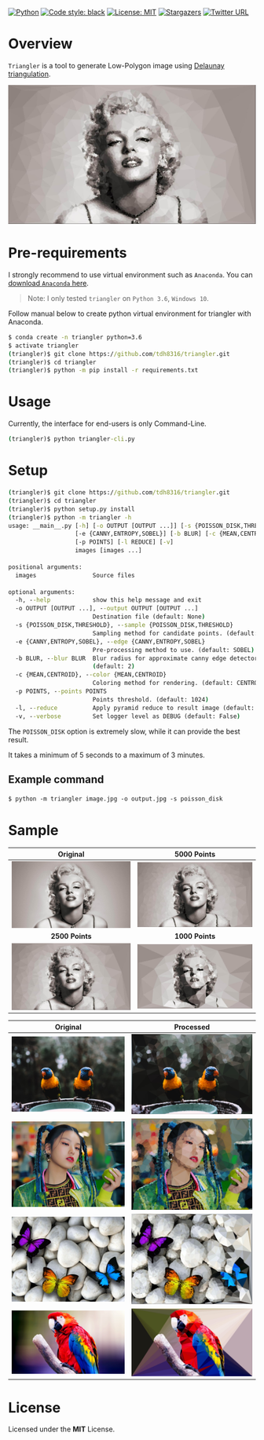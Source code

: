 [![Python](https://img.shields.io/badge/Python-%203.6-blue.svg)](https://www.python.org/downloads/)
[![Code style: black](https://img.shields.io/badge/code%20style-black-000000.svg)](https://github.com/psf/black)
[![License: MIT](https://img.shields.io/badge/License-MIT-green.svg)](https://opensource.org/licenses/MIT)
[![Stargazers](https://img.shields.io/github/stars/tdh8316/triangler.svg)](https://github.com/tdh8316/triangler/stargazers)
[![Twitter URL](https://img.shields.io/twitter/url?style=social&url=https%3A%2F%2Fgithub.com%2Ftdh8316%2Ftriangler)](https://twitter.com/intent/tweet?text=Convert%20images%20to%20Low-Poly%20art:&url=https%3A%2F%2Fgithub.com%2Ftdh8316%2Ftriangler)

# Overview
`Triangler` is a tool to generate Low-Polygon image using [Delaunay triangulation](https://en.wikipedia.org/wiki/Delaunay_triangulation).

![sample](./docs/m_tri2.jpg)

# Pre-requirements
I strongly recommend to use virtual environment such as `Anaconda`.
You can [download `Anaconda` here](https://www.anaconda.com/distribution/#download-section).

>Note: I only tested `triangler` on `Python 3.6`, `Windows 10`.

Follow manual below to create python virtual environment for triangler with Anaconda.
```cmd
$ conda create -n triangler python=3.6
$ activate triangler
(triangler)$ git clone https://github.com/tdh8316/triangler.git
(triangler)$ cd triangler
(triangler)$ python -m pip install -r requirements.txt
```

# Usage
Currently, the interface for end-users is only Command-Line.
```cmd
(triangler)$ python triangler-cli.py
```
# Setup
```cmd
(triangler)$ git clone https://github.com/tdh8316/triangler.git
(triangler)$ cd triangler
(triangler)$ python setup.py install
(triangler)$ python -m triangler -h
usage: __main__.py [-h] [-o OUTPUT [OUTPUT ...]] [-s {POISSON_DISK,THRESHOLD}]
                   [-e {CANNY,ENTROPY,SOBEL}] [-b BLUR] [-c {MEAN,CENTROID}]
                   [-p POINTS] [-l REDUCE] [-v]
                   images [images ...]

positional arguments:
  images                Source files

optional arguments:
  -h, --help            show this help message and exit
  -o OUTPUT [OUTPUT ...], --output OUTPUT [OUTPUT ...]
                        Destination file (default: None)
  -s {POISSON_DISK,THRESHOLD}, --sample {POISSON_DISK,THRESHOLD}
                        Sampling method for candidate points. (default: THRESHOLD)
  -e {CANNY,ENTROPY,SOBEL}, --edge {CANNY,ENTROPY,SOBEL}
                        Pre-processing method to use. (default: SOBEL)
  -b BLUR, --blur BLUR  Blur radius for approximate canny edge detector.
                        (default: 2)
  -c {MEAN,CENTROID}, --color {MEAN,CENTROID}
                        Coloring method for rendering. (default: CENTROID)
  -p POINTS, --points POINTS
                        Points threshold. (default: 1024)
  -l, --reduce          Apply pyramid reduce to result image (default: False)
  -v, --verbose         Set logger level as DEBUG (default: False)
```

The `POISSON_DISK` option is extremely slow, while it can provide the best result.

It takes a minimum of 5 seconds to a maximum of 3 minutes.

## Example command
`$ python -m triangler image.jpg -o output.jpg -s poisson_disk`

# Sample
|Original|5000 Points|
|:------:|:---------:|
|![sample](./docs/m.jpg)|![sample](./docs/m_tri.jpg)
|**2500 Points**|**1000 Points**|
|![sample](./docs/m_tri2.jpg)|![sample](./docs/m_tri3.jpg)|

|Original|Processed|
|--------|---------|
|![sample](./docs/birds.jpg)|![sample](./docs/birds_tri.jpg)|
|![sample](./docs/yeji2.jpg)|![sample](./docs/yeji2_tri.jpg)|
|![sample](./docs/bfly.jpg)|![sample](./docs/bfly_tri.jpg)|
|![sample](./docs/parrot.jpg)|![sample](./docs/parrot_tri.jpg)|

# License
Licensed under the **MIT** License.
